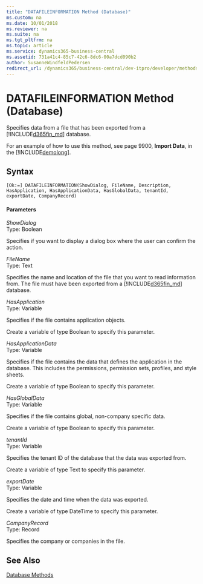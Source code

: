 ```yaml
---
title: "DATAFILEINFORMATION Method (Database)"
ms.custom: na
ms.date: 10/01/2018
ms.reviewer: na
ms.suite: na
ms.tgt_pltfrm: na
ms.topic: article
ms.service: dynamics365-business-central
ms.assetid: 731a41c4-85c7-42c6-8dc6-00a7dcd090b2
author: SusanneWindfeldPedersen
redirect_url: /dynamics365/business-central/dev-itpro/developer/methods-auto/library
---
```


 

# DATAFILEINFORMATION Method (Database)
Specifies data from a file that has been exported from a [!INCLUDE[d365fin_md](../includes/d365fin_md.md)] database.  

 For an example of how to use this method, see page 9900, **Import Data**, in the [!INCLUDE[demolong](../includes/demolong_md.md)].  

## Syntax  

```  
[Ok:=] DATAFILEINFORMATION(ShowDialog, FileName, Description, HasApplication, HasApplicationData, HasGlobalData, tenantId, exportDate, CompanyRecord)  
```  

#### Parameters  
 *ShowDialog*  
 Type: Boolean  

 Specifies if you want to display a dialog box where the user can confirm the action.  

 *FileName*  
 Type: Text  

 Specifies the name and location of the file that you want to read information from. The file must have been exported from a [!INCLUDE[d365fin_md](../includes/d365fin_md.md)] database.  

 *HasApplication*  
 Type: Variable  

 Specifies if the file contains application objects.  

 Create a variable of type Boolean to specify this parameter.  

 *HasApplicationData*  
 Type: Variable  

 Specifies if the file contains the data that defines the application in the database. This includes the permissions, permission sets, profiles, and style sheets.  

 Create a variable of type Boolean to specify this parameter.  

 *HasGlobalData*  
 Type: Variable  

 Specifies if the file contains global, non-company specific data.  

 Create a variable of type Boolean to specify this parameter.  

 *tenantId*  
 Type: Variable  

 Specifies the tenant ID of the database that the data was exported from.  

 Create a variable of type Text to specify this parameter.  

 *exportDate*  
 Type: Variable  

 Specifies the date and time when the data was exported.  

 Create a variable of type DateTime to specify this parameter.  

 *CompanyRecord*  
 Type: Record  

 Specifies the company or companies in the file.  

## See Also  
<!--Links[Exporting and Importing Companies and Other Data](Exporting-and-Importing-Companies-and-Other-Data.md) -->  
[Database Methods](devenv-database-methods.md)  
